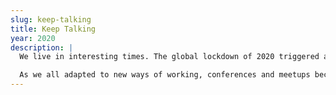 ```yaml
---
slug: keep-talking
title: Keep Talking
year: 2020
description: |
  We live in interesting times. The global lockdown of 2020 triggered a revolution in how people use digital communication technology. In April 2020, Microsoft CEO Satya Nadella said the firm had seen "two years' worth of digital transformation in two months" – but the astonishing changes we've all been part of are just the latest thread in a rich tapestry of communication revolutions stretching back throughout human history.

  As we all adapted to new ways of working, conferences and meetups become completely online events, often with hundreds of developers from around the world connecting digitally to be part of something remarkable. Join Dylan Beattie for a look at the technology that has made this possible – from the origins of language and writing, to the psychology of storytelling, to Starlink, WhatsApp and virtual pub nights. We'll look at the innovations that got us here and their impact on society, and we’ll see how we as developers can use our voices and skills to make things better. We'll talk about how our teams and companies have adapted in the face of the COVID-19 pandemic. We'll talk about the future of our tech communities, and how technology can make them bigger, better and more inclusive. Finally, we'll look into the deep future, to a time when humans have colonised the Solar System and are  on our way to the stars – and find out why talking to your friends on Mars will never be as easy as it looks in the movies.
--- 
```

